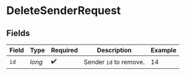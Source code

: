 # DeleteSenderRequest


## Fields

| Field                  | Type                   | Required               | Description            | Example                |
| ---------------------- | ---------------------- | ---------------------- | ---------------------- | ---------------------- |
| `id`                   | *long*                 | :heavy_check_mark:     | Sender `id` to remove. | 14                     |